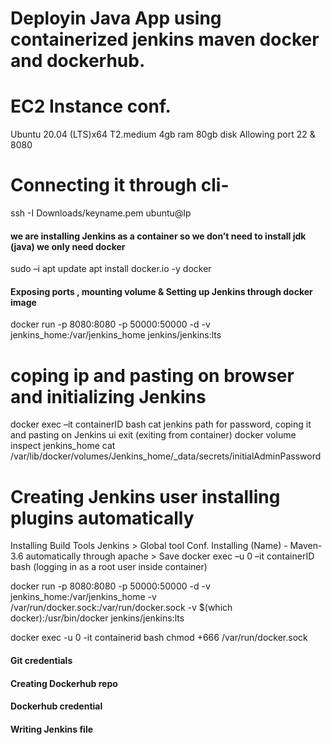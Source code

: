 # Deployin Java App using containerized jenkins maven docker and dockerhub.
# EC2 Instance conf.

Ubuntu 20.04 (LTS)x64
T2.medium 4gb ram 80gb disk
Allowing port 22 & 8080

# Connecting it through cli-
 ssh  -I Downloads/keyname.pem ubuntu@Ip

#### we are installing Jenkins as a container so we don’t need to install jdk (java) we only need docker 
sudo –i
apt update
apt install docker.io -y
docker

#### Exposing  ports , mounting volume & Setting up Jenkins through docker image
docker run -p 8080:8080 -p 50000:50000 -d -v jenkins_home:/var/jenkins_home jenkins/jenkins:lts

# coping ip and  pasting on browser and initializing Jenkins
docker exec –it containerID bash
cat jenkins path for password, coping it and pasting on Jenkins ui
exit   (exiting from container)
docker volume inspect jenkins_home 
cat /var/lib/docker/volumes/Jenkins_home/_data/secrets/initialAdminPassword 

# Creating Jenkins user installing plugins automatically
Installing Build  Tools
Jenkins > Global tool Conf.
 Installing (Name) - Maven-3.6  automatically through apache              >  Save
docker exec –u 0 –it containerID bash (logging in as a root user inside container)

docker run -p 8080:8080 -p 50000:50000 -d -v jenkins_home:/var/jenkins_home -v /var/run/docker.sock:/var/run/docker.sock -v $(which docker):/usr/bin/docker jenkins/jenkins:lts

docker exec -u 0 -it containerid bash
chmod +666 /var/run/docker.sock

#### Git credentials
#### Creating Dockerhub repo
#### Dockerhub credential
#### Writing Jenkins file


